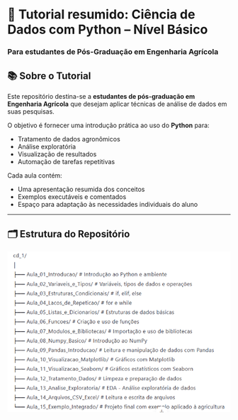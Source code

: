 # 🌾 Tutorial resumido: Ciência de Dados com Python – Nível Básico  
### Para estudantes de Pós-Graduação em Engenharia Agrícola

## 📚 Sobre o Tutorial

Este repositório destina-se a  **estudantes de pós-graduação em Engenharia Agrícola** que desejam aplicar técnicas de análise de dados em suas pesquisas.

O objetivo é fornecer uma introdução prática ao uso do **Python** para:
- Tratamento de dados agronômicos
- Análise exploratória
- Visualização de resultados
- Automação de tarefas repetitivas

Cada aula contém:
- Uma apresentação resumida dos conceitos
- Exemplos executáveis e comentados
- Espaço para adaptação às necessidades individuais do aluno

---

## 🗂️ Estrutura do Repositório

![alt text](image.png)
